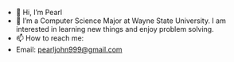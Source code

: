 - 👋 Hi, I’m Pearl
- 👀 I’m a Computer Science Major at Wayne State University. I am interested in learning new things and enjoy problem solving. 
- 📫 How to reach me: 
- Email: pearljohn999@gmail.com

<!---
pjstars/pjstars is a ✨ special ✨ repository because its `README.md` (this file) appears on your GitHub profile.
You can click the Preview link to take a look at your changes.
--->
